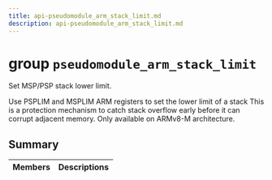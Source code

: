 ```yaml
---
title: api-pseudomodule_arm_stack_limit.md
description: api-pseudomodule_arm_stack_limit.md
---
```

# group `pseudomodule_arm_stack_limit` 

Set MSP/PSP stack lower limit.

Use PSPLIM and MSPLIM ARM registers to set the lower limit of a stack This is a protection mechanism to catch stack overflow early before it can corrupt adjacent memory. Only available on ARMv8-M architecture.

## Summary

 Members                        | Descriptions                                
--------------------------------|---------------------------------------------

